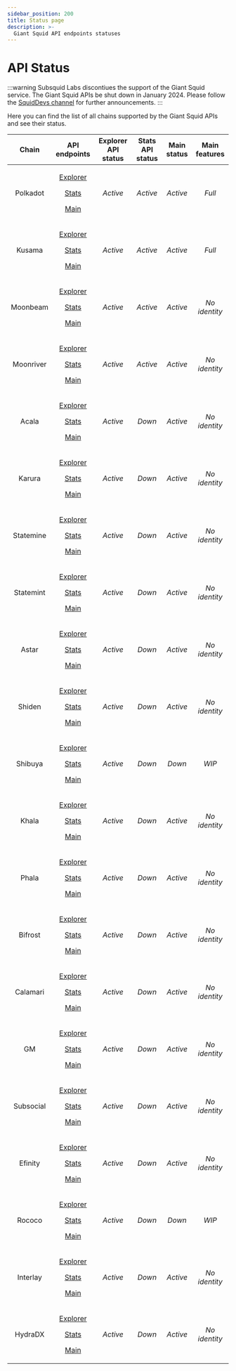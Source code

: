 ```yaml
---
sidebar_position: 200
title: Status page
description: >-
  Giant Squid API endpoints statuses
---
```


# API Status

:::warning 
Subsquid Labs discontiues the support of the Giant Squid service. The Giant Squid APIs be shut down in January 2024. Please follow the [SquidDevs channel](https://t.me/HydraDevs) for further announcements.
:::

Here you can find the list of all chains supported by the Giant Squid APIs and see their status.

| Chain | API endpoints | Explorer API status | Stats API status | Main status | Main features|
| :-: | :-: | :-: | :-: | :-: | :-: |
| Polkadot | <p>[Explorer](https://squid.subsquid.io/gs-explorer-polkadot/graphql)</p><p>[Stats](https://squid.subsquid.io/gs-stats-polkadot/graphql)</p><p>[Main](https://squid.subsquid.io/gs-main-polkadot/graphql)</p> | _Active_ | _Active_ | _Active_ | _Full_ |
| Kusama | <p>[Explorer](https://squid.subsquid.io/gs-explorer-kusama/graphql)</p><p>[Stats](https://squid.subsquid.io/gs-stats-kusama/graphql)</p><p>[Main](https://squid.subsquid.io/gs-main-kusama/graphql)</p> | _Active_ | _Active_ | _Active_ | _Full_ |
| Moonbeam | <p>[Explorer](https://squid.subsquid.io/gs-explorer-moonbeam/graphql)</p><p>[Stats](https://squid.subsquid.io/gs-stats-moonbeam/graphql)</p><p>[Main](https://squid.subsquid.io/gs-main-moonbeam/graphql)</p> | _Active_ | _Active_ | _Active_ | _No identity_ |
| Moonriver | <p>[Explorer](https://squid.subsquid.io/gs-explorer-moonriver/graphql)</p><p>[Stats](https://squid.subsquid.io/gs-stats-moonriver/graphql)</p><p>[Main](https://squid.subsquid.io/gs-main-moonriver/graphql)</p> | _Active_ | _Active_ | _Active_ | _No identity_ |
| Acala | <p>[Explorer](https://squid.subsquid.io/gs-explorer-acala/graphql)</p><p>[Stats](https://squid.subsquid.io/gs-stats-acala/graphql)</p><p>[Main](https://squid.subsquid.io/gs-main-acala/graphql)</p> | _Active_ | _Down_ | _Active_ | _No identity_ |
| Karura | <p>[Explorer](https://squid.subsquid.io/gs-explorer-karura/graphql)</p><p>[Stats](https://squid.subsquid.io/gs-stats-karura/graphql)</p><p>[Main](https://squid.subsquid.io/gs-main-karura/graphql)</p> | _Active_ | _Down_ | _Active_ | _No identity_ |
| Statemine | <p>[Explorer](https://squid.subsquid.io/gs-explorer-statemine/graphql)</p><p>[Stats](https://squid.subsquid.io/gs-stats-statemine/graphql)</p><p>[Main](https://squid.subsquid.io/gs-main-statemine/graphql)</p> | _Active_ | _Down_ | _Active_ | _No identity_ |
| Statemint | <p>[Explorer](https://squid.subsquid.io/gs-explorer-statemint/graphql)</p><p>[Stats](https://squid.subsquid.io/gs-stats-statemint/graphql)</p><p>[Main](https://squid.subsquid.io/gs-main-statemint/graphql)</p> | _Active_ | _Down_ | _Active_ | _No identity_ |
| Astar | <p>[Explorer](https://squid.subsquid.io/gs-explorer-astar/graphql)</p><p>[Stats](https://squid.subsquid.io/gs-stats-astar/graphql)</p><p>[Main](https://squid.subsquid.io/gs-main-astar/graphql)</p> | _Active_ | _Down_ | _Active_ | _No identity_ |
| Shiden | <p>[Explorer](https://squid.subsquid.io/gs-explorer-shiden/graphql)</p><p>[Stats](https://squid.subsquid.io/gs-stats-shiden/graphql)</p><p>[Main](https://squid.subsquid.io/gs-main-shiden/graphql)</p> | _Active_ | _Down_ | _Active_ | _No identity_ |
| Shibuya | <p>[Explorer](https://squid.subsquid.io/gs-explorer-shibuya/graphql)</p><p>[Stats](https://squid.subsquid.io/gs-stats-shibuya/graphql)</p><p>[Main](https://squid.subsquid.io/gs-main-shibuya/graphql)</p> | _Active_ | _Down_ | _Down_ | _WIP_ |
| Khala | <p>[Explorer](https://squid.subsquid.io/gs-explorer-khala/graphql)</p><p>[Stats](https://squid.subsquid.io/gs-stats-khala/graphql)</p><p>[Main](https://squid.subsquid.io/gs-main-khala/graphql)</p> | _Active_ | _Down_ | _Active_ | _No identity_ |
| Phala | <p>[Explorer](https://squid.subsquid.io/gs-explorer-phala/graphql)</p><p>[Stats](https://squid.subsquid.io/gs-stats-phala/graphql)</p><p>[Main](https://squid.subsquid.io/gs-main-phala/graphql)</p> | _Active_ | _Down_ | _Active_ | _No identity_ |
| Bifrost | <p>[Explorer](https://squid.subsquid.io/gs-explorer-bifrost/graphql)</p><p>[Stats](https://squid.subsquid.io/gs-stats-bifrost/graphql)</p><p>[Main](https://squid.subsquid.io/gs-main-bifrost/graphql)</p> | _Active_ | _Down_ | _Active_ | _No identity_ |
| Calamari | <p>[Explorer](https://squid.subsquid.io/gs-explorer-calamari/graphql)</p><p>[Stats](https://squid.subsquid.io/gs-stats-calamari/graphql)</p><p>[Main](https://squid.subsquid.io/gs-main-calamari/graphql)</p> | _Active_ | _Down_ | _Active_ | _No identity_ |
| GM | <p>[Explorer](https://squid.subsquid.io/gs-explorer-gmordie/graphql)</p><p>[Stats](https://squid.subsquid.io/gs-stats-gmordie/graphql)</p><p>[Main](https://squid.subsquid.io/gs-main-gmordie/graphql)</p> | _Active_ | _Down_ | _Active_ | _No identity_ |
| Subsocial | <p>[Explorer](https://squid.subsquid.io/gs-explorer-subsocial/graphql)</p><p>[Stats](https://squid.subsquid.io/gs-stats-subsocial/graphql)</p><p>[Main](https://squid.subsquid.io/gs-main-subsocial/graphql)</p> | _Active_ | _Down_ | _Active_ | _No identity_ |
| Efinity | <p>[Explorer](https://squid.subsquid.io/gs-explorer-efinity/graphql)</p><p>[Stats](https://squid.subsquid.io/gs-stats-efinity/graphql)</p><p>[Main](https://squid.subsquid.io/gs-main-efinity/graphql)</p> | _Active_ | _Down_ | _Active_ | _No identity_ |
| Rococo | <p>[Explorer](https://squid.subsquid.io/gs-explorer-rococo/graphql)</p><p>[Stats](https://squid.subsquid.io/gs-stats-rococo/graphql)</p><p>[Main](https://squid.subsquid.io/gs-main-rococo/graphql)</p> | _Active_ | _Down_ | _Down_ | _WIP_ |
| Interlay | <p>[Explorer](https://squid.subsquid.io/gs-explorer-interlay/graphql)</p><p>[Stats](https://squid.subsquid.io/gs-stats-interlay/graphql)</p><p>[Main](https://squid.subsquid.io/gs-main-interlay/graphql)</p> | _Active_ | _Down_ | _Active_ | _No identity_ |
| HydraDX | <p>[Explorer](https://squid.subsquid.io/gs-explorer-hydradx/graphql)</p><p>[Stats](https://squid.subsquid.io/gs-stats-hydradx/graphql)</p><p>[Main](https://squid.subsquid.io/gs-main-hydradx/graphql)</p> | _Active_ | _Down_ | _Active_ | _No identity_ |
